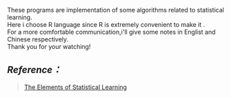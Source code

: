 These programs are implementation of some algorithms related to statistical learning.  
Here i choose R language since R is extremely convenient to make it .  
For a more comfortable communication,i'll give some notes in Englist and Chinese respectively.  
Thank you for your watching!

*Reference：*
-------------------
>[The Elements of Statistical Learning](http://www-stat.stanford.edu/ElemStatLearn)
